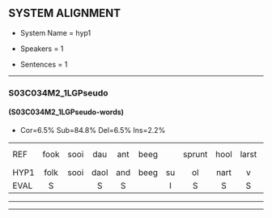 
## SYSTEM ALIGNMENT

- System Name = hyp1

- Speakers = 1

- Sentences = 1

---

### S03C034M2_1LGPseudo

#### (S03C034M2_1LGPseudo-words)

- Cor=6.5%	Sub=84.8%	Del=6.5%	Ins=2.2%

|  |  |  |  |  |  |  |  |  |  |  |  |  |  |  |  |  |  |  |  |  |  |  |  |  |  |  |  |  |  |  |  |  |  |  |  |  |  |  |  |  |  |  |  |  |  |  |
|:--- |:---:|:---:|:---:|:---:|:---:|:---:|:---:|:---:|:---:|:---:|:---:|:---:|:---:|:---:|:---:|:---:|:---:|:---:|:---:|:---:|:---:|:---:|:---:|:---:|:---:|:---:|:---:|:---:|:---:|:---:|:---:|:---:|:---:|:---:|:---:|:---:|:---:|:---:|:---:|:---:|:---:|:---:|:---:|:---:|:---:|:---:|
| REF | fook | sooi | dau | ant | beeg |  | sprunt | hool | larst | vout | zwoei | fam | * | rachts | vaap | sprieuw | keng | swoers | doer | plirt | * | jien | blard | guul | hoekt | neeuw*(niuew) | noork | vid | *t | zans | leum*(leeuw) | *(leem) | haans | spaai | sjalt | heik | sank | roen | frijk | eem | schard | grek | dron | * | snaaf | stuid |
| HYP1 | folk | sooi | daol | and | beeg | su | ol | nart | v | so | fan | racht | racht | lap | spri | ki | smour | s | do | ert | ij | n | beard | ge | hoekt |  |  |  | nel | nork | friet | van | s | ee | l | hans | spai | iat | herk | san | fronijk | één | schaart | rijk | deran | ik |
| EVAL | S |  | S | S |  | I | S | S | S | S | S | S | S | S | S | S | S | S | S | S | S | S | S | S |  | D | D | D | S | S | S | S | S | S | S | S | S | S | S | S | S | S | S | S | S | S |
---

---
